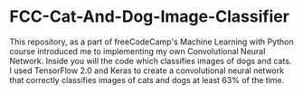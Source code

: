 # FCC-Cat-And-Dog-Image-Classifier
This repository, as a part of freeCodeCamp's Machine Learning with Python course introduced me to implementing my own Convolutional Neural Network. Inside you will the code which classifies images of dogs and cats. I used TensorFlow 2.0 and Keras to create a convolutional neural network that correctly classifies images of cats and dogs at least 63% of the time. 
